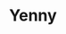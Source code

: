 ---
title: "Yenny"
url: /ciudad-autonoma-de-buenos-aires/yenny-avenida-luis-maria-campos/
shop: Bücher
---